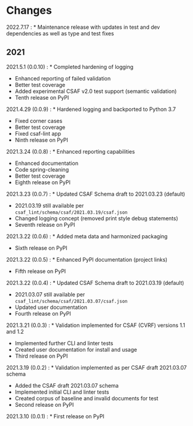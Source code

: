 # Changes

2022.7.17
:    * Maintenance release with updates in test and dev dependencies as well as type and test fixes

## 2021

2021.5.1 (0.0.10)
:    * Completed hardening of logging
* Enhanced reporting of failed validation
* Better test coverage
* Added experimental CSAF v2.0 test support (semantic validation)
* Tenth release on PyPI

2021.4.29 (0.0.9)
:    * Hardened logging and backported to Python 3.7
* Fixed corner cases
* Better test coverage
* Fixed csaf-lint app
* Ninth release on PyPI

2021.3.24 (0.0.8)
:    * Enhanced reporting capabilities
* Enhanced documentation
* Code spring-cleaning
* Better test coverage
* Eighth release on PyPI

2021.3.23 (0.0.7)
:    * Updated CSAF Schema draft to 2021.03.23 (default)
* 2021.03.19 still available per `csaf_lint/schema/csaf/2021.03.19/csaf.json`
* Changed logging concept (removed print style debug statements)
* Seventh release on PyPI

2021.3.22 (0.0.6)
:    * Added meta data and harmonized packaging
* Sixth release on PyPI

2021.3.22 (0.0.5)
:    * Enhanced PyPI documentation (project links)
* Fifth release on PyPI

2021.3.22 (0.0.4)
:    * Updated CSAF Schema draft to 2021.03.19 (default)
* 2021.03.07 still available per `csaf_lint/schema/csaf/2021.03.07/csaf.json`
* Updated user documentation
* Fourth release on PyPI

2021.3.21 (0.0.3)
:    * Validation implemented for CSAF (CVRF) versions 1.1 and 1.2
* Implemented further CLI and linter tests
* Created user documentation for install and usage
* Third release on PyPI

2021.3.19 (0.0.2)
:    * Validation implemented as per CSAF draft 2021.03.07 schema
* Added the CSAF draft 2021.03.07 schema
* Implemented initial CLI and linter tests
* Created corpus of baseline and invalid documents for test
* Second release on PyPI

2021.3.10 (0.0.1)
:    * First release on PyPI
